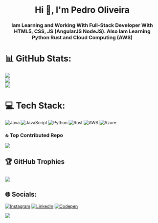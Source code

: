 <h1 align="center">Hi 👋, I'm Pedro Oliveira</h1>
<h3 align="center">Iam Learning and Working With Full-Stack Developer With HTML5, CSS, JS (AngularJS NodeJS). Also Iam Learning Python Rust and Cloud Computing (AWS)</h3>


# 📊 GitHub Stats:
![](https://github-readme-stats.vercel.app/api?username=pedrohmaiaoliv&theme=tokyonight&hide_border=true&include_all_commits=true&count_private=false)<br/>
![](https://github-readme-streak-stats.herokuapp.com/?user=pedrohmaiaoliv&theme=tokyonight&hide_border=true)<br/>
![](https://github-readme-stats.vercel.app/api/top-langs/?username=pedrohmaiaoliv&theme=tokyonight&hide_border=true&include_all_commits=true&count_private=false&layout=compact)

# 💻 Tech Stack:
![Java](https://img.shields.io/badge/java-%23ED8B00.svg?style=plastic&logo=java&logoColor=white) ![JavaScript](https://img.shields.io/badge/javascript-%23323330.svg?style=plastic&logo=javascript&logoColor=%23F7DF1E) ![Python](https://img.shields.io/badge/python-3670A0?style=plastic&logo=python&logoColor=ffdd54) ![Rust](https://img.shields.io/badge/rust-%23000000.svg?style=plastic&logo=rust&logoColor=white) ![AWS](https://img.shields.io/badge/AWS-%23FF9900.svg?style=plastic&logo=amazon-aws&logoColor=white) ![Azure](https://img.shields.io/badge/azure-%230072C6.svg?style=plastic&logo=azure-devops&logoColor=white)

### 🔝 Top Contributed Repo
![](https://github-contributor-stats.vercel.app/api?username=pedrohmaiaoliv&limit=5&theme=tokyonight&combine_all_yearly_contributions=true)

## 🏆 GitHub Trophies
![](https://github-profile-trophy.vercel.app/?username=pedrohmaiaoliv&theme=tokyonight&no-frame=true&no-bg=true&margin-w=4)
---
## 🌐 Socials:
[![Instagram](https://img.shields.io/badge/Instagram-%23E4405F.svg?logo=Instagram&logoColor=white)](https://instagram.com/pedrohmaiaoliv) [![LinkedIn](https://img.shields.io/badge/LinkedIn-%230077B5.svg?logo=linkedin&logoColor=white)](https://linkedin.com/in/pedrohmaiaoliv) [![Codepen](https://img.shields.io/badge/Codepen-000000?style=for-the-badge&logo=codepen&logoColor=white)](https://codepen.io/pedrohmaiaoliv) 

[![](https://visitcount.itsvg.in/api?id=pedrohmaiaoliv&icon=0&color=12)](https://visitcount.itsvg.in)

<!-- Proudly created with GPRM ( https://gprm.itsvg.in ) -->
